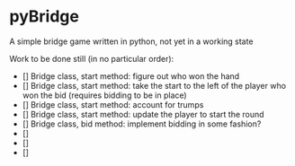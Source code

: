 # pyBridge

A simple bridge game written in python, not yet in a working state

Work to be done still (in no particular order):

- [] Bridge class, start method: figure out who won the hand 
- [] Bridge class, start method: take the start to the left of the player who won the bid (requires bidding to be in place)
- [] Bridge class, start method: account for trumps
- [] Bridge class, start method: update the player to start the round 
- [] Bridge class, bid method: implement bidding in some fashion? 
- [] 
- [] 
- [] 
